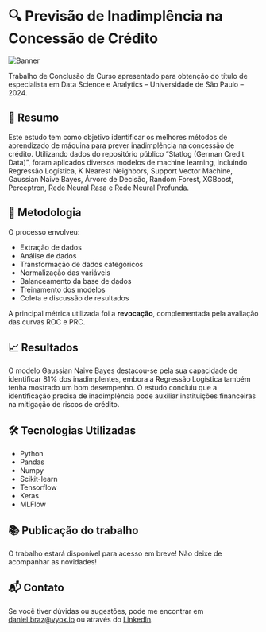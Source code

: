 # 🔍 Previsão de Inadimplência na Concessão de Crédito

![Banner](https://github-dbrazl.s3.amazonaws.com/machine-learning/banner-tcc-mba-data-science.jpg)

Trabalho de Conclusão de Curso apresentado para obtenção do título de especialista em Data Science e Analytics – Universidade de São Paulo – 2024.

## 📝 Resumo
Este estudo tem como objetivo identificar os melhores métodos de aprendizado de máquina para prever inadimplência na concessão de crédito. Utilizando dados do repositório público “Statlog (German Credit Data)”, foram aplicados diversos modelos de machine learning, incluindo Regressão Logística, K Nearest Neighbors, Support Vector Machine, Gaussian Naive Bayes, Árvore de Decisão, Random Forest, XGBoost, Perceptron, Rede Neural Rasa e Rede Neural Profunda.

## 🔬 Metodologia
O processo envolveu:
- Extração de dados
- Análise de dados
- Transformação de dados categóricos
- Normalização das variáveis
- Balanceamento da base de dados
- Treinamento dos modelos
- Coleta e discussão de resultados

A principal métrica utilizada foi a **revocação**, complementada pela avaliação das curvas ROC e PRC.

## 📈 Resultados
O modelo Gaussian Naive Bayes destacou-se pela sua capacidade de identificar 81% dos inadimplentes, embora a Regressão Logística também tenha mostrado um bom desempenho. O estudo concluiu que a identificação precisa de inadimplência pode auxiliar instituições financeiras na mitigação de riscos de crédito.

## 🛠 Tecnologias Utilizadas
- Python
- Pandas
- Numpy
- Scikit-learn
- Tensorflow
- Keras
- MLFlow

## 📚 Publicação do trabalho

O trabalho estará disponível para acesso em breve! Não deixe de acompanhar as novidades!

## 📬 Contato

Se você tiver dúvidas ou sugestões, pode me encontrar em daniel.braz@vyox.io ou através do [LinkedIn](https://www.linkedin.com/in/dbrazl/).